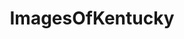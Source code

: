 ---
title: ImagesOfKentucky
crosslinks:
- Louisville
- pics
- lexington
- Kentucky
- EarthPorn
- whatsthisplant
- imagesofnetwork
- trashy
- funny
- AllHail
- NASCAR
- mildlyinteresting
- mycology
- OldSchoolCool
- itookapicture
- aww
- whatisthisthing
- trees
- spiders
- CampingandHiking
---